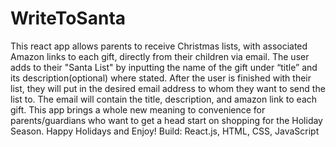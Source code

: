 # WriteToSanta
This react app allows parents to receive Christmas lists, with associated Amazon 
links to each gift, directly from their children via email. The user adds to their 
"Santa List" by inputting the name of the gift under “title” and its description(optional) 
where stated. After the user is finished with their list, they will put in the desired email 
address to whom they want to send the list to. The email will contain the title, description,
and amazon link to each gift. This app brings a whole new meaning to convenience for 
parents/guardians who want to get a head start on shopping for the Holiday Season. 
Happy Holidays and Enjoy!
Build: React.js, HTML, CSS, JavaScript
